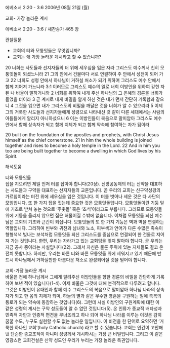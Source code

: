 에베소서 2:20 - 3:6 
2006년 08월 21일 (월)

교회- 가장 놀라운 계시



에베소서 2:20 - 3:6 / 새찬송가 465 장


관찰질문
- 교회의 터와 모퉁잇돌은 무엇입니까?
- 교회는 왜 가장 놀라운 계시라고 할 수 있습니까?

20 너희는 사도들과 선지자들의 터 위에 세우심을 입은 자라 그리스도 예수께서 친히 모퉁잇돌이 되셨느니라 21 그의 안에서 건물마다 서로 연결하여 주 안에서 성전이 되어 가고 22 너희도 성령 안에서 하나님이 거하실 처소가 되기 위하여 그리스도 예수 안에서 함께 지어져 가느니라 3:1 이러므로 그리스도 예수의 일로 너희 이방인을 위하여 갇힌 자 된 나 바울이 말하거니와 2 너희를 위하여 내게 주신 하나님의 그 은혜의 경륜을 너희가 들었을 터이라  3 곧 계시로 내게 비밀을 알게 하신 것은 내가 먼저 간단히 기록함과 같으니 4 그것을 읽으면 내가 그리스도의 비밀을 깨달은 것을 너희가 알 수 있으리라 5 이제 그의 거룩한 사도들과 선지자들에게 성령으로 나타내신 것 같이 다른 세대에서는 사람의 아들들에게 알리지 아니하셨으니 6 이는 이방인들이 복음으로 말미암아 그리스도 예수 안에서 함께 상속자가 되고 함께 지체가 되고 함께 약속에 참여하는 자가 됨이라 

20  built on the foundation of the apostles and prophets, with Christ Jesus himself as the chief cornerstone. 21 In him the whole building is joined together and rises to become a holy temple in the Lord. 22 And in him you too are being built together to become a dwelling in which God lives by his Spirit.

해석도움





터와 모퉁잇돌  
집을 지으려면 제일 먼저 터를 잡아야 합니다(20상). 신앙공동체의 터는 신약을 대표하는 사도들과 구약을 대표하는 선지자들의 교훈입니다. 곧 우리의 교회는 신구약성경의 가르침이라는 터전 위에 세우심을 입은 것입니다. 이 터를 벗어나 세운 것은 다 사단의 모임입니다. 또 한 가지 집을 짓는데 중요한 것은 모퉁잇돌입니다. 모퉁잇돌이란 기둥 밑에 기초로 받쳐 놓는 것으로 ‘주춧돌’ 혹은 ‘초석’이라고도 부릅니다. 그러므로 모퉁잇돌 위에 기둥을 올리지 않으면 집은 허물어질 수밖에 없습니다. 이처럼 모퉁잇돌 되신 예수님은 교회의 기초와 근간이 되십니다. 모퉁잇돌의 또 한 가지 기능은 벽과 벽을 연결하는 역할입니다. 그리하여 빈부와 귀천과 남녀와 노소, 피부색과 언어가 다른 수많은 족속이 형형색색 빛나는 보석처럼 모퉁잇돌 되신 그리스도를 중심으로 연결되어 한 건물로 지어져 가는 것입니다. 한편, 우리는 자라가고 있는 교회임을 잊지 말아야 합니다. 곧 우리는 지금 공사 중이라는 사실입니다(22). 그래서 자신은 물론 주위에 있는 지체들도 결코 온전치 못합니다. 하지만, 우리는 바른 터와 바른 모퉁잇돌 위에 세워지고 있기 때문에 반드시 하나님께서 거하실만한 아름다운 처소로 완성되어질 것을 믿어야 합니다.     

교회-가장 놀라운 계시  
바울은 전에 하나님께서 그에게 알려주신 이방인들을 향한 경륜의 비밀을 간단하게 기록하여 보낸 적이 있습니다(1-4). 이제 바울은 그것에 대해 본격적으로 다루려고 합니다. 그것은 이방인이 유대인과 함께 예수 그리스도의 복음으로 말미암아 하나님 나라의 상속자가 되고 한 몸의 지체가 되며, 하늘의 별과 같은 무수한 영혼을 구원하는 일에 축복의 통로가 되는 약속에 동참하는 것입니다(6). 그런데 사실 이방인의 구원계획에 대한 이 같은 성령의 계시는 구약 성도들이 알 수 없던 것입니다(5). 온 인류가 종교적 배타성과 민족적 자만과 인종적 편견을 무너뜨리고 하나 되어 하나님 나라를 이루는 이것은 감히 꿈꿀 수도, 누구도 실현할 수도 없는 놀라운 일입니다. 이 비전을 한 단어로 요약하면 ‘거룩한 하나인 교회’(holy Catholic church) 라고 할 수 있습니다. 교회는 인간이 고안해낸 단순한 종교조직이 아니며 성령께서 계시하시는 가장 큰 비밀입니다. 그리고 이 같은 영광스런 교회건설은 신약 성도인 우리가 누리는 가장 놀라운 특권입니다.